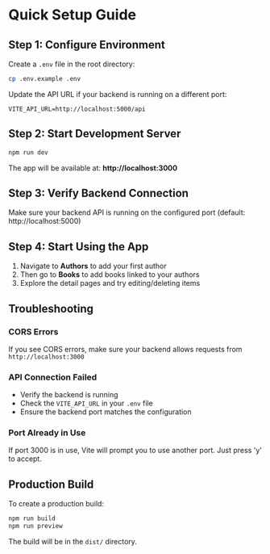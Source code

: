 # Quick Setup Guide

## Step 1: Configure Environment

Create a `.env` file in the root directory:

```bash
cp .env.example .env
```

Update the API URL if your backend is running on a different port:

```env
VITE_API_URL=http://localhost:5000/api
```

## Step 2: Start Development Server

```bash
npm run dev
```

The app will be available at: **http://localhost:3000**

## Step 3: Verify Backend Connection

Make sure your backend API is running on the configured port (default: http://localhost:5000)

## Step 4: Start Using the App

1. Navigate to **Authors** to add your first author
2. Then go to **Books** to add books linked to your authors
3. Explore the detail pages and try editing/deleting items

## Troubleshooting

### CORS Errors
If you see CORS errors, make sure your backend allows requests from `http://localhost:3000`

### API Connection Failed
- Verify the backend is running
- Check the `VITE_API_URL` in your `.env` file
- Ensure the backend port matches the configuration

### Port Already in Use
If port 3000 is in use, Vite will prompt you to use another port. Just press 'y' to accept.

## Production Build

To create a production build:

```bash
npm run build
npm run preview
```

The build will be in the `dist/` directory.
